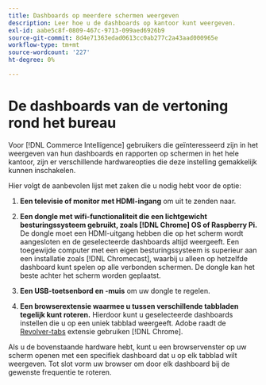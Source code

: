 ```yaml
---
title: Dashboards op meerdere schermen weergeven
description: Leer hoe u de dashboards op kantoor kunt weergeven.
exl-id: aabe5c8f-0809-467c-9713-099aed6926b9
source-git-commit: 8d4e71363edad0613cc0ab277c2a43aad000965e
workflow-type: tm+mt
source-wordcount: '227'
ht-degree: 0%

---
```


# De dashboards van de vertoning rond het bureau

Voor [!DNL Commerce Intelligence] gebruikers die geïnteresseerd zijn in het weergeven van hun dashboards en rapporten op schermen in het hele kantoor, zijn er verschillende hardwareopties die deze instelling gemakkelijk kunnen inschakelen.

Hier volgt de aanbevolen lijst met zaken die u nodig hebt voor de optie:

1. **Een televisie of monitor met HDMI-ingang** om uit te zenden naar.

1. **Een dongle met wifi-functionaliteit die een lichtgewicht besturingssysteem gebruikt, zoals [!DNL Chrome] OS of Raspberry Pi.** De dongle moet een HDMI-uitgang hebben die op het scherm wordt aangesloten en de geselecteerde dashboards altijd weergeeft. Een toegewijde computer met een eigen besturingssysteem is superieur aan een installatie zoals [!DNL Chromecast], waarbij u alleen op hetzelfde dashboard kunt spelen op alle verbonden schermen. De dongle kan het beste achter het scherm worden geplaatst.

1. **Een USB-toetsenbord en -muis** om uw dongle te regelen.

1. **Een browserextensie waarmee u tussen verschillende tabbladen tegelijk kunt roteren.** Hierdoor kunt u geselecteerde dashboards instellen die u op een uniek tabblad weergeeft. Adobe raadt de [Revolver-tabs](https://chrome.google.com/webstore/detail/revolver-tabs/dlknooajieciikpedpldejhhijacnbda?hl=en) extensie gebruiken [!DNL Chrome].

Als u de bovenstaande hardware hebt, kunt u een browservenster op uw scherm openen met een specifiek dashboard dat u op elk tabblad wilt weergeven. Tot slot vorm uw browser om door elk dashboard bij de gewenste frequentie te roteren.
